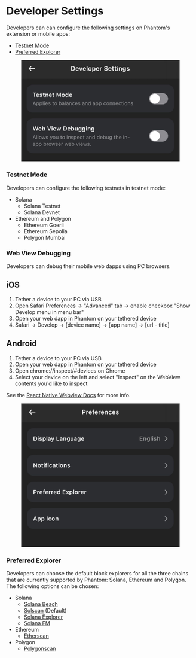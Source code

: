 # Developer Settings

Developers can can configure the following settings on Phantom's extension or mobile apps:

* [Testnet Mode](developer-settings.md#testnet-mode)
* [Preferred Explorer](developer-settings.md#preferred-explorer)


<figure><img src="../.gitbook/assets/Developer Settings.png" alt=""><figcaption></figcaption></figure>


### Testnet Mode

Developers can configure the following testnets in testnet mode:

* Solana
  * Solana Testnet
  * Solana Devnet
* Ethereum and Polygon
  * Ethereum Goerli
  * Ethereum Sepolia
  * Polygon Mumbai

### Web View Debugging

Developers can debug their mobile web dapps using PC browsers.

## iOS
1. Tether a device to your PC via USB
2. Open Safari Preferences -> "Advanced" tab -> enable checkbox "Show Develop menu in menu bar"
3. Open your web dapp in Phantom on your tethered device
4. Safari -> Develop -> [device name] -> [app name] -> [url - title]

## Android
1. Tether a device to your PC via USB 
2. Open your web dapp in Phantom on your tethered device
3. Open chrome://inspect/#devices on Chrome
4. Select your device on the left and select "Inspect" on the WebView contents you'd like to inspect

See the [React Native Webview Docs](https://github.com/react-native-webview/react-native-webview/blob/master/docs/Debugging.md#debugging-webview-contents) for more info.

<figure><img src="../.gitbook/assets/Preferred Explorer.jpg" alt=""><figcaption></figcaption></figure>

### Preferred Explorer

Developers can choose the default block explorers for all the three chains that are currently supported by Phantom: Solana, Ethereum and Polygon. The following options can be chosen:

* Solana
  * [Solana Beach](https://solanabeach.io/)
  * [Solscan](https://solscan.io/) (Default)
  * [Solana Explorer](https://explorer.solana.com/)
  * [Solana FM](https://solana.fm/)
* Ethereum
  * [Etherscan](https://etherscan.io/)
* Polygon
  * [Polygonscan](https://polygonscan.com/)